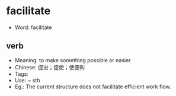 # facilitate

- Word: facilitate

## verb

- Meaning: to make something possible or easier
- Chinese: 促进；促使；使便利
- Tags: 
- Use: ~ sth
- Eg.: The current structure does not facilitate efficient work flow.

